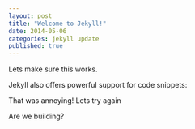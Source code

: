 ```yaml
---
layout: post
title: "Welcome to Jekyll!"
date: 2014-05-06
categories: jekyll update
published: true
---
```


Lets make sure this works.

Jekyll also offers powerful support for code snippets:

That was annoying! Lets try again

Are we building?
